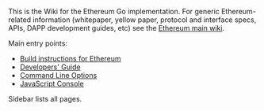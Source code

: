 This is the Wiki for the Ethereum Go implementation. For generic Ethereum-related information (whitepaper, yellow paper, protocol and interface specs, APIs, DAPP development guides, etc) see the [Ethereum main wiki](https://github.com/ethereum/wiki/wiki). 

Main entry points:

* [Build instructions for Ethereum](https://github.com/ethereum/go-ethereum/wiki/Building-Ethereum)
* [Developers' Guide](https://github.com/ethereum/go-ethereum/wiki/Developers'-Guide)
* [Command Line Options](https://github.com/ethereum/go-ethereum/wiki/Command-Line-Options)
* [JavaScript Console](https://github.com/ethereum/go-ethereum/wiki/JavaScript-Console)

Sidebar lists all pages.